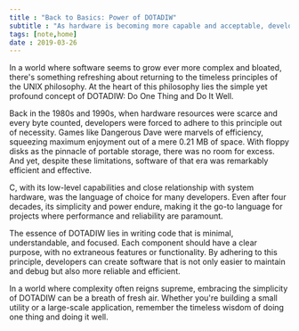 ```yaml
---
title : "Back to Basics: Power of DOTADIW"
subtitle : "As hardware is becoming more capable and acceptable, developers are getting more freedom to add whatever features/bloat they want. As a result, modern-day software is becoming more and more bloated."
tags: [note,home]
date : 2019-03-26
---
```



In a world where software seems to grow ever more complex and bloated, there's something refreshing about returning to the timeless principles of the UNIX philosophy. At the heart of this philosophy lies the simple yet profound concept of DOTADIW: Do One Thing and Do It Well.

Back in the 1980s and 1990s, when hardware resources were scarce and every byte counted, developers were forced to adhere to this principle out of necessity. Games like Dangerous Dave were marvels of efficiency, squeezing maximum enjoyment out of a mere 0.21 MB of space. With floppy disks as the pinnacle of portable storage, there was no room for excess. And yet, despite these limitations, software of that era was remarkably efficient and effective.

C, with its low-level capabilities and close relationship with system hardware, was the language of choice for many developers. Even after four decades, its simplicity and power endure, making it the go-to language for projects where performance and reliability are paramount.

The essence of DOTADIW lies in writing code that is minimal, understandable, and focused. Each component should have a clear purpose, with no extraneous features or functionality. By adhering to this principle, developers can create software that is not only easier to maintain and debug but also more reliable and efficient.

In a world where complexity often reigns supreme, embracing the simplicity of DOTADIW can be a breath of fresh air. Whether you're building a small utility or a large-scale application, remember the timeless wisdom of doing one thing and doing it well.
